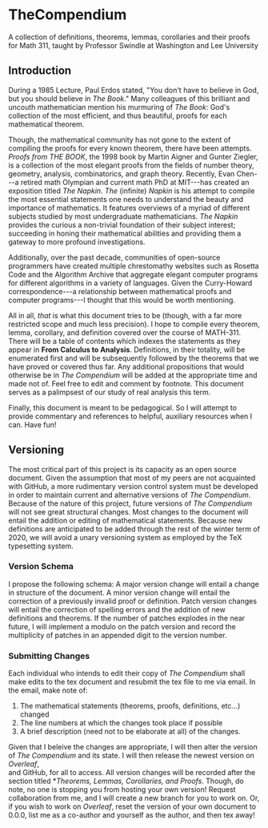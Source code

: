 # TheCompendium
A collection of definitions, theorems, lemmas, corollaries and their proofs for Math 311, taught by Professor Swindle at Washington and Lee University

## Introduction
During a 1985 Lecture, Paul Erdos stated, "You don't have to believe in God, but you should believe in *The Book*." Many colleagues of this brilliant and uncouth
mathematician mention his murmuring of *The Book*: God's collection of the most efficient, and thus beautiful, proofs for each mathematical theorem.

Though, the mathematical community has not gone to the extent of compiling the proofs for every known theorem, there have been attempts. *Proofs from THE BOOK*, the 1998
book by Martin Aigner and Gunter Ziegler, is a collection of the most elegant proofs from the fields of number theory, geometry, analysis, combinatorics, and graph theory.
Recently, Evan Chen---a retired math Olympian and current math PhD at MIT---has created an exposition titled *The Napkin*. *The* (infinite) *Napkin* is his attempt to
compile the most essential statements one needs to understand the beauty and importance of mathematics. It features overviews of a myriad of different subjects studied by most
undergraduate mathematicians. *The Napkin* provides the curious a non-trivial foundation of their subject interest; succeeding in honing their mathematical abilities and 
providing them a gateway to more profound investigations.

Additionally, over the past decade, communities of open-source programmers have created multiple chrestomathy websites such as Rosetta Code and the Algorithm Archive that
aggregate elegant computer programs for different algorithms in a variety of languages. Given the Curry-Howard correspondence---a relationship between mathematical proofs
and computer programs---I thought that this would be worth mentioning.

All in all, *that* is what this document tries to be (though, with a far more restricted scope and much less precision). I hope to compile every theorem, lemma, corollary, and
definition covered over the course of MATH-311. There will be a table of contents which indexes the statements as they appear in **From Calculus to Analysis**. Definitions, in 
their totality, will be enumerated first and will be subsequently followed by the theorems that we have proved or covered thus far. Any additional propositions that would 
otherwise be in *The Compendium* will be added at the appropriate time and made not of. Feel free to edit and comment by footnote. This document serves as a palimpsest of our
study of real analysis this term.

Finally, this document is meant to be pedagogical. So I will attempt to provide commentary and references to helpful, auxiliary resources when I can. Have fun!

## Versioning

The most critical part of this project is its capacity as an open source document. Given the assumption that most of my peers are not acquainted with GitHub, a more rudimentary
 version control system must be developed in order to maintain current and alternative versions of *The Compendium*. Because of the nature of this project, future versions of
 *The Compendium* will not see great structural changes. Most changes to the document will entail the addition or editing of mathematical statements. Because new definitions
 are anticipated to be added through the rest of the winter term of 2020, we will avoid a unary versioning system as employed by the TeX typesetting system.

### Version Schema
 I propose the following schema: A major version change will entail a change in structure of the document. A minor version change will entail the correction of a previously
invalid proof or definition. Patch version changes will entail the correction of spelling errors and the addition of new definitions and theorems. If the number of patches 
explodes in the near future, I will implement a modulo on the patch version and record the multiplicity of patches in an appended digit to the version number.

### Submitting Changes
Each individual who intends to edit their copy of *The Compendium* shall make edits to the tex document and resubmit the tex file to me via email. In the email, make
note of:
1. The mathematical statements (theorems, proofs, definitions, etc...) changed  
2. The line numbers at which the changes took place if possible
3. A brief description (need not to be elaborate at all) of the changes.  

Given that I beleive the changes are appropriate, I will then alter the version of *The Compendium* and its state. I will then release the newest version on *Overleaf*,  
 and GitHub, for all to access. All version changes will be recorded after the section titled **Theorems, Lemmas, Corollaries, and Proofs*. Though, do note, no one is stopping you from hosting your own version! Request collaboration from me, and I will create a new branch for you to work on. Or, if you wish to work on *Overleaf*, reset the version of
your own document to 0.0.0, list me as a co-author and yourself as the author, and then tex away!
